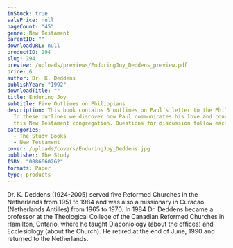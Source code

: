 ```yaml
---
inStock: true
salePrice: null
pageCount: "45"
genre: New Testament
parentID: ""
downloadURL: null
productID: 294
slug: 294
preview: /uploads/previews/EnduringJoy_Deddens_preview.pdf
price: 6
author: Dr. K. Deddens
publishYear: "1992"
downloadTitle: ""
title: Enduring Joy
subtitle: Five Outlines on Philippians
description: This book contains 5 outlines on Paul’s letter to the Philippians.
  In these outlines we discover how Paul communicates his love and concern for
  this New Testament congregation. Questions for discussion follow each outline.
categories:
  - The Study Books
  - New Testament
cover: /uploads/covers/EnduringJoy_Deddens.jpg
publisher: The Study
ISBN: "0886660262"
formats: Paper
type: products
---
```

Dr. K. Deddens (1924-2005) served five Reformed Churches in the Netherlands from 1951 to 1984 and was also a missionary in Curacao (Netherlands Antilles) from 1965 to 1970. In 1984 Dr. Deddens became a professor at the Theological College of the Canadian Reformed Churches in Hamilton, Ontario, where he taught Diaconiology (about the offices) and Ecclesiology (about the Church). He retired at the end of June, 1990 and returned to the Netherlands.